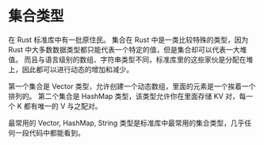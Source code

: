 # 集合类型
在 Rust 标准库中有一批原住民。
集合在 Rust 中是一类比较特殊的类型，因为 Rust 中大多数数据类型都只能代表一个特定的值，但是集合却可以代表一大堆值。
而且与语言级别的数组、字符串类型不同，标准库里的这些家伙是分配在堆上，因此都可以进行动态的增加和减少。

第一个集合是 Vector 类型，允许创建一个动态数组，里面的元素是一个挨着一个排列的。
第二个集合是 HashMap 类型，该类型允许你在里面存储 KV 对，每一个 K 都有唯一的 V 与之配对。

最常用的 Vector, HashMap, String 类型是标准库中最常用的集合类型，几乎任何一段代码中都能看到。